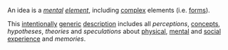 An idea is a *[mental](https://github.com/gcassel/Modular-Organization-Terminology/blob/master/terms/mental.md) [element](https://github.com/gcassel/Modular-Organization-Terminology/blob/master/terms/element.md)*, including [complex](https://github.com/gcassel/Modular-Organization-Terminology/blob/master/terms/complex.md) elements (i.e. [forms](https://github.com/gcassel/Modular-Organization-Terminology/blob/master/terms/form.md)).
 
This [intentionally](https://github.com/gcassel/Modular-Organization-Terminology/blob/master/terms/intention.md) [generic](https://github.com/gcassel/Modular-Organization-Terminology/blob/master/terms/generic.md) [description](https://github.com/gcassel/Modular-Organization-Terminology/blob/master/terms/description.md) includes all *perceptions*, [concepts](https://github.com/gcassel/Modular-Organization-Terminology/blob/master/terms/concept.md), *hypotheses*, *theories* and *speculations* about [physical](https://github.com/gcassel/Modular-Organization-Terminology/blob/master/terms/physical.md), [mental](https://github.com/gcassel/Modular-Organization-Terminology/blob/master/terms/mental.md) and [social](https://github.com/gcassel/Modular-Organization-Terminology/blob/master/terms/social.md) [experience](https://github.com/gcassel/Modular-Organization-Terminology/blob/master/terms/experience.md) and *memories*. 
